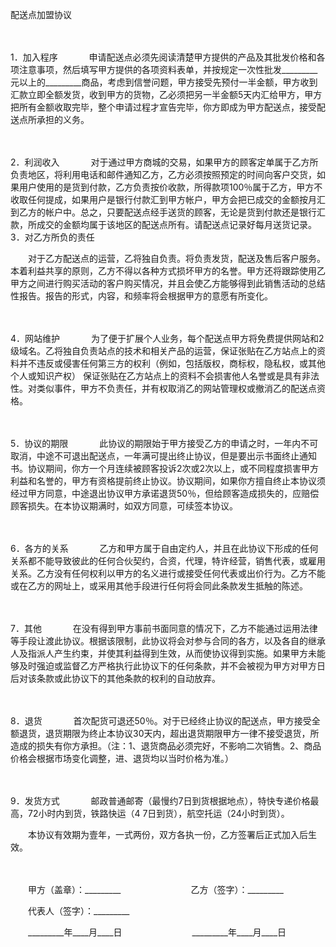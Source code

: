 



配送点加盟协议



 

　　

1．加入程序
　　
　申请配送点必须先阅读清楚甲方提供的产品及其批发价格和各项注意事项，然后填写甲方提供的各项资料表单，并按规定一次性批发_________元以上的_________商品，考虑到信誉问题，甲方接受先预付一半金额，甲方收到汇款立即全额发货，收到甲方的货物，乙必须把另一半金额5天内汇给甲方，甲方把所有金额收取完毕，整个申请过程才宣告完毕，你方即成为甲方配送点，接受配送点所承担的义务。

　　

2．利润收入
　　
　对于通过甲方商城的交易，如果甲方的顾客定单属于乙方所负责地区，将利用电话和邮件通知乙方，乙方必须按照预定的时间向客户交货，如果用户使用的是货到付款，乙方负责按价收款，所得款项100％属于乙方，甲方不收取任何提成，如果用户是银行付款汇到甲方帐户，甲方会把已成交的金额按月汇到乙方的帐户中。总之，只要配送点经手送货的顾客，无论是货到付款还是银行汇款，所成交的金额均属于该地区的配送点所有。请配送点记录好每月送货记录。　　3．对乙方所负的责任

　　对于乙方配送点的运营，乙将独自负责。将负责发货，配送及售后客户服务。本着利益共享的原则，乙方不得以各种方式损坏甲方的名誉。甲方还将跟踪使用乙甲方之间进行购买活动的客户购买情况，并且会使乙方能够得到此销售活动的总结性报告。报告的形式，内容，和频率将会根据甲方的意愿有所变化。

　　

4．网站维护
　　
　为了便于扩展个人业务，每个配送点甲方将免费提供网站和2级域名。乙将独自负责站点的技术和相关产品的运营，保证张贴在乙方站点上的资料并不违反或侵害任何第三方的权利（例如，包括版权，商标权，隐私权，或其他个人或知识产权） 保证张贴在乙方站点上的资料不会损害他人名誉或是具有非法性。对类似事件，甲方不负责任，并有权取消乙的网站管理权或撤消乙的配送点资格。

　　

5．协议的期限
　　
　此协议的期限始于甲方接受乙方的申请之时，一年内不可取消，中途不可退出配送点，一年满可提出终止协议，但是要出示书面终止通知书。协议期间，你方一个月连续被顾客投诉2次或2次以上，或不同程度损害甲方利益和名誉的，甲方有资格提前终止协议。协议期间，如果你方擅自终止本协议须经过甲方同意，中途退出协议甲方承诺退货50％，但给顾客造成损失的，应赔偿顾客损失。在本协议期满时，如双方同意，可续签本协议。

　　

6．各方的关系
　　
　乙方和甲方属于自由定约人，并且在此协议下形成的任何关系都不能导致彼此的任何合伙契约，合资，代理，特许经营，销售代表，或雇用关系。乙方没有任何权利以甲方的名义进行或接受任何代表或出价行为。乙方不能或在乙方的网址上，或采用其他手段进行任何将会同此条款发生抵触的陈述。

　　

7．其他
　　
　在没有得到甲方事前书面同意的情况下，乙方不能通过运用法律等手段让渡此协议。根据该限制，此协议将会对参与合同的各方，以及各自的继承人及指派人产生约束，并使其利益得到生效，从而使协议得到实施。如果甲方未能够及时强迫或监督乙方严格执行此协议下的任何条款，并不会被视为甲方对甲方日后对该条款或此协议下的其他条款的权利的自动放弃。

　　

8．退货
　　
　首次配货可退还50％。对于已经终止协议的配送点，甲方接受全额退货，退货期限为终止本协议30天内，超出退货期限甲方一律不接受退货，所造成的损失有你方承担。（注：1、退货商品必须完好，不影响二次销售。2、商品价格会根据市场变化调整，进、退货均以当时价格为准。）

　　

9．发货方式
　　
　邮政普通邮寄（最慢约7日到货根据地点），特快专递价格最高，72小时内到货，铁路快运（4 7日到货），航空托运（24小时到货）。

　　本协议有效期为壹年，一式两份，双方各执一份，乙方签署后正式加入后生效。

　　

　　甲方（盖章）：_________　　　　　　　　乙方（签字）：_________　　

　　代表人（签字）：_________　　

　　_________年____月____日　　　　　　　　_________年____月____日